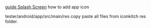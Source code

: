 [guide Splash Screen](https://lumbar-hyssop-0ce.notion.site/How-to-add-App-Icon-and-Splash-Screen-in-React-Native-b1d2147e3b7b4736808b7fdebc9a3798)
how to add app icon

tester/android/app/src/main/res   copy paste all files from iconkitch res folder.

